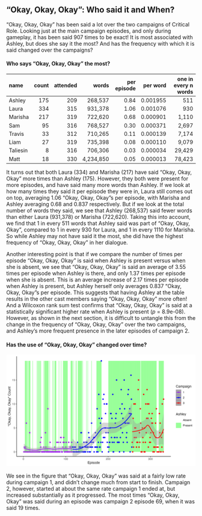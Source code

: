
## “Okay, Okay, Okay”: Who said it and When?

“Okay, Okay, Okay” has been said a lot over the two campaigns of
Critical Role. Looking just at the main campaign episodes, and only
during gameplay, it has been said 907 times to be exact\! It is most
associated with Ashley, but does she say it the most? And has the
frequency with which it is said changed over the campaigns?

#### Who says “Okay, Okay, Okay” the most?

| name     | count | attended |     words | per episode | per word | one in every n words |
| :------- | ----: | -------: | --------: | ----------: | -------: | -------------------: |
| Ashley   |   175 |      209 |   268,537 |        0.84 | 0.001955 |                  511 |
| Laura    |   334 |      315 |   931,378 |        1.06 | 0.001076 |                  930 |
| Marisha  |   217 |      319 |   722,620 |        0.68 | 0.000901 |                1,110 |
| Sam      |    95 |      316 |   768,527 |        0.30 | 0.000371 |                2,697 |
| Travis   |    33 |      312 |   710,265 |        0.11 | 0.000139 |                7,174 |
| Liam     |    27 |      319 |   735,398 |        0.08 | 0.000110 |                9,079 |
| Taliesin |     8 |      316 |   706,306 |        0.03 | 0.000034 |               29,429 |
| Matt     |    18 |      330 | 4,234,850 |        0.05 | 0.000013 |               78,423 |

It turns out that both Laura (334) and Marisha (217) have said “Okay,
Okay, Okay” more times than Ashley (175). However, they both were
present for more episodes, and have said many more words than Ashley. If
we look at how many times they said it per episode they were in, Laura
still comes out on top, averaging 1.06 “Okay, Okay, Okay”s per episode,
with Marisha and Ashley averaging 0.68 and 0.837 respectively. But if we
look at the total number of words they said, we see that Ashley
(268,537) said fewer words than either Laura (931,378) or Marisha
(722,620). Taking this into account, we find that 1 in every 511 words
that Ashley said was part of “Okay, Okay, Okay”, compared to 1 in every
930 for Laura, and 1 in every 1110 for Marisha. So while Ashley may not
have said it the most, she did have the highest frequency of “Okay,
Okay, Okay” in her dialogue.

Another interesting point is that if we compare the number of times per
episode “Okay, Okay, Okay” is said when Ashley is present versus when
she is absent, we see that “Okay, Okay, Okay” is said an average of 3.55
times per episode when Ashley is there, and only 1.37 times per episode
when she is absent. This is an average increase of 2.17 times per
episode when Ashley is present, but Ashley herself only averages 0.837
“Okay, Okay, Okay”s per episode. This suggests that having Ashley at
the table results in the other cast members saying “Okay, Okay, Okay”
more often\! And a Wilcoxon rank sum test confirms that “Okay, Okay,
Okay” is said at a statistically significant higher rate when Ashley is
present (*p* = 8.9e-08). However, as shown in the next section, it is
difficult to untangle this from the change in the frequency of “Okay,
Okay, Okay” over the two campaigns, and Ashley’s more frequent presence
in the later episodes of campaign 2.

#### Has the use of “Okay, Okay, Okay” changed over time?

![Okay](../plots/okay_okay_okay.png)

We see in the figure that “Okay, Okay, Okay” was said at a fairly low
rate during campaign 1, and didn’t change much from start to finish.
Campaign 2, however, started at about the same rate campaign 1 ended at,
but increased substantially as it progressed. The most times “Okay,
Okay, Okay” was said during an episode was campaign 2 episode 69, when
it was said 19 times.
